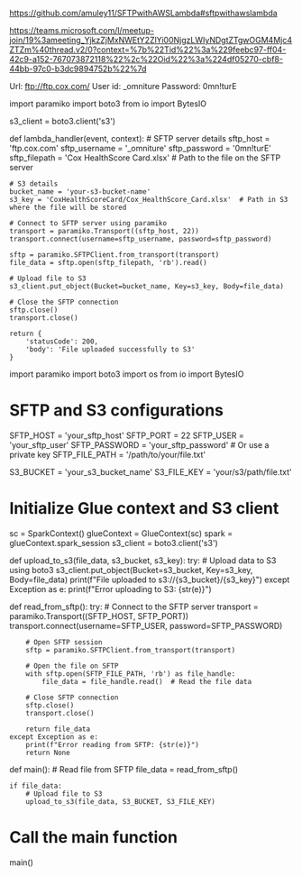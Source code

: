 https://github.com/amuley11/SFTPwithAWSLambda#sftpwithawslambda


https://teams.microsoft.com/l/meetup-join/19%3ameeting_YjkzZjMxNWEtY2ZlYi00NjgzLWIyNDgtZTgwOGM4Mjc4ZTZm%40thread.v2/0?context=%7b%22Tid%22%3a%229feebc97-ff04-42c9-a152-767073872118%22%2c%22Oid%22%3a%224df05270-cbf8-44bb-97c0-b3dc9894752b%22%7d




Url: ftp://ftp.cox.com/
User id: _omniture
Password: 0mn!turE


import paramiko
import boto3
from io import BytesIO

s3_client = boto3.client('s3')

def lambda_handler(event, context):
    # SFTP server details
    sftp_host = 'ftp.cox.com'
    sftp_username = '_omniture'
    sftp_password = '0mn!turE'
    sftp_filepath = 'Cox HealthScore Card.xlsx'  # Path to the file on the SFTP server

    # S3 details
    bucket_name = 'your-s3-bucket-name'
    s3_key = 'CoxHealthScoreCard/Cox_HealthScore_Card.xlsx'  # Path in S3 where the file will be stored

    # Connect to SFTP server using paramiko
    transport = paramiko.Transport((sftp_host, 22))
    transport.connect(username=sftp_username, password=sftp_password)

    sftp = paramiko.SFTPClient.from_transport(transport)
    file_data = sftp.open(sftp_filepath, 'rb').read()

    # Upload file to S3
    s3_client.put_object(Bucket=bucket_name, Key=s3_key, Body=file_data)

    # Close the SFTP connection
    sftp.close()
    transport.close()

    return {
        'statusCode': 200,
        'body': 'File uploaded successfully to S3'
    }





























import paramiko
import boto3
import os
from io import BytesIO

# SFTP and S3 configurations
SFTP_HOST = 'your_sftp_host'
SFTP_PORT = 22
SFTP_USER = 'your_sftp_user'
SFTP_PASSWORD = 'your_sftp_password'  # Or use a private key
SFTP_FILE_PATH = '/path/to/your/file.txt'

S3_BUCKET = 'your_s3_bucket_name'
S3_FILE_KEY = 'your/s3/path/file.txt'

# Initialize Glue context and S3 client
sc = SparkContext()
glueContext = GlueContext(sc)
spark = glueContext.spark_session
s3_client = boto3.client('s3')

def upload_to_s3(file_data, s3_bucket, s3_key):
    try:
        # Upload data to S3 using boto3
        s3_client.put_object(Bucket=s3_bucket, Key=s3_key, Body=file_data)
        print(f"File uploaded to s3://{s3_bucket}/{s3_key}")
    except Exception as e:
        print(f"Error uploading to S3: {str(e)}")

def read_from_sftp():
    try:
        # Connect to the SFTP server
        transport = paramiko.Transport((SFTP_HOST, SFTP_PORT))
        transport.connect(username=SFTP_USER, password=SFTP_PASSWORD)

        # Open SFTP session
        sftp = paramiko.SFTPClient.from_transport(transport)

        # Open the file on SFTP
        with sftp.open(SFTP_FILE_PATH, 'rb') as file_handle:
            file_data = file_handle.read()  # Read the file data

        # Close SFTP connection
        sftp.close()
        transport.close()

        return file_data
    except Exception as e:
        print(f"Error reading from SFTP: {str(e)}")
        return None

def main():
    # Read file from SFTP
    file_data = read_from_sftp()
    
    if file_data:
        # Upload file to S3
        upload_to_s3(file_data, S3_BUCKET, S3_FILE_KEY)

# Call the main function
main()
